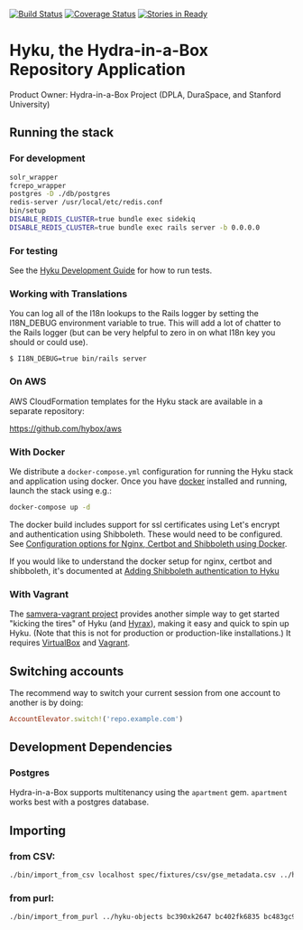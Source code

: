 [![Build Status](https://travis-ci.org/samvera-labs/hyku.svg)](https://travis-ci.org/samvera-labs/hyku)
[![Coverage Status](https://coveralls.io/repos/samvera-labs/hyku/badge.svg?branch=master&service=github)](https://coveralls.io/github/samvera-labs/hyku?branch=master)
[![Stories in Ready](https://img.shields.io/waffle/label/samvera-labs/hyku/ready.svg)](https://waffle.io/samvera-labs/hyku)

# Hyku, the Hydra-in-a-Box Repository Application

Product Owner: Hydra-in-a-Box Project (DPLA, DuraSpace, and Stanford University)

## Running the stack

### For development

```bash
solr_wrapper
fcrepo_wrapper
postgres -D ./db/postgres
redis-server /usr/local/etc/redis.conf
bin/setup
DISABLE_REDIS_CLUSTER=true bundle exec sidekiq
DISABLE_REDIS_CLUSTER=true bundle exec rails server -b 0.0.0.0
```
### For testing

See the [Hyku Development Guide](https://github.com/samvera-labs/hyku/wiki/Hyku-Development-Guide) for how to run tests.

### Working with Translations

You can log all of the I18n lookups to the Rails logger by setting the I18N_DEBUG environment variable to true. This will add a lot of chatter to the Rails logger (but can be very helpful to zero in on what I18n key you should or could use).

```console
$ I18N_DEBUG=true bin/rails server
```

### On AWS

AWS CloudFormation templates for the Hyku stack are available in a separate repository:

https://github.com/hybox/aws

### With Docker

We distribute a `docker-compose.yml` configuration for running the Hyku stack and application using docker. Once you have [docker](https://docker.com) installed and running, launch the stack using e.g.:

```bash
docker-compose up -d
```

The docker build includes support for ssl certificates using Let's encrypt and authentication using Shibboleth. These would need to be configured. See [Configuration options for Nginx, Certbot and Shibboleth using Docker](https://github.com/anusharanganathan/hyku/wiki/Configuration-options-for-Nginx,-Certbot-and-Shibboleth-using-Docker).

If you would like to understand the docker setup for nginx, certbot and shibboleth, it's documented at [Adding Shibboleth authentication to Hyku](https://github.com/anusharanganathan/hyku/wiki/Adding-Shibboleth-authentication-to-Hyku)

### With Vagrant

The [samvera-vagrant project](https://github.com/samvera-labs/samvera-vagrant) provides another simple way to get started "kicking the tires" of Hyku (and [Hyrax](http://hyr.ax/)), making it easy and quick to spin up Hyku. (Note that this is not for production or production-like installations.) It requires [VirtualBox](https://www.virtualbox.org/) and [Vagrant](https://www.vagrantup.com/).

## Switching accounts

The recommend way to switch your current session from one account to another is by doing:

```ruby
AccountElevator.switch!('repo.example.com')
```

## Development Dependencies

### Postgres

Hydra-in-a-Box supports multitenancy using the `apartment` gem. `apartment` works best with a postgres database.

## Importing
### from CSV:

```bash
./bin/import_from_csv localhost spec/fixtures/csv/gse_metadata.csv ../hyku-objects
```

### from purl:

```bash
./bin/import_from_purl ../hyku-objects bc390xk2647 bc402fk6835 bc483gc9313
```

